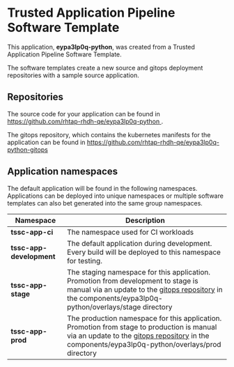 # Trusted Application Pipeline Software Template

This application, **eypa3lp0q-python**, was created from a Trusted Application Pipeline Software Template.

The software templates create a new source and gitops deployment repositories with a sample source application. 

## Repositories

The source code for your application can be found in [https://github.com/rhtap-rhdh-qe/eypa3lp0q-python ](https://github.com/rhtap-rhdh-qe/eypa3lp0q-python ).
 
The gitops repository, which contains the kubernetes manifests for the application can be found in 
[https://github.com/rhtap-rhdh-qe/eypa3lp0q-python-gitops ](https://github.com/rhtap-rhdh-qe/eypa3lp0q-python-gitops ) 

## Application namespaces 

The default application will be found in the following namespaces. Applications can be deployed into unique namespaces or multiple software templates can also bet generated into the same group namespaces.  

|  Namespace   |  Description   |  
| -------- | -------- |
| **tssc-app-ci** | The namespace used for CI workloads |
| **tssc-app-development** | The default application during development. Every build will be deployed to this namespace for testing. |
| **tssc-app-stage** | The staging namespace for this application. Promotion from development to stage is manual via an update to the [gitops repository](https://github.com/rhtap-rhdh-qe/eypa3lp0q-python-gitops ) in the components/eypa3lp0q-python/overlays/stage directory |
| **tssc-app-prod** | The production namespace for this application. Promotion from stage to production is manual via an update to the [gitops repository](https://github.com/rhtap-rhdh-qe/eypa3lp0q-python-gitops ) in the components/eypa3lp0q-python/overlays/prod directory |